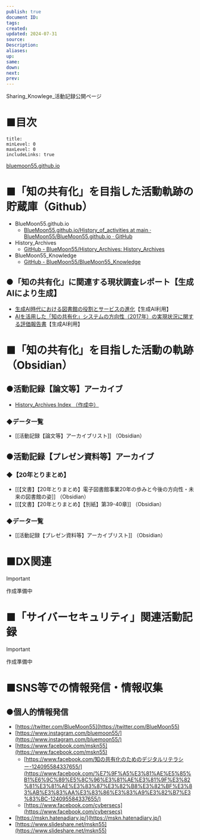 ```yaml
---
publish: true
document ID: 
tags: 
created: 
updated: 2024-07-31
source: 
Description: 
aliases: 
up: 
same: 
down: 
next: 
prev:
---
```


Sharing_Knowlege_活動記録公開ページ

# ■目次

```table-of-contents
title: 
minLevel: 0
maxLevel: 0
includeLinks: true
```

[bluemoon55.github.io](https://bluemoon55.github.io/)

# ■「知の共有化」を目指した活動軌跡の貯蔵庫（Github）

- BlueMoon55.github.io
	- [BlueMoon55.github.io/History\_of\_activities at main · BlueMoon55/BlueMoon55.github.io · GitHub](https://github.com/BlueMoon55/BlueMoon55.github.io/tree/main/History_of_activities)
- History\_Archives
	- [GitHub - BlueMoon55/History\_Archives: History\_Archives](https://github.com/BlueMoon55/History_Archives)
- BlueMoon55\_Knowledge
	- [GitHub - BlueMoon55/BlueMoon55\_Knowledge](https://github.com/BlueMoon55/BlueMoon55_Knowledge)

## ●「知の共有化」に関連する現状調査レポート【生成AIにより生成】

- [生成AI時代における図書館の役割とサービスの進化](https://bluemoon55.github.io/History_of_activities/AI_Generation/生成AI時代の図書館の役割_.pdf)【生成AI利用】
- [AIを活用した「知の共有化」システムの方向性（2017年）の実現状況に関する評価報告書](https://bluemoon55.github.io/History_of_activities/AI_Generation/AI知の共有化実現度調査_.pdf)【生成AI利用】

# ■「知の共有化」を目指した活動の軌跡（Obsidian）

## ●活動記録【論文等】アーカイブ


- [History\_Archives Index （作成中）](https://bluemoon55.github.io/History_Archives/)

### ◆データ一覧

- [[活動記録【論文等】アーカイブリスト]] （Obsidian）

## ●活動記録【プレゼン資料等】アーカイブ

### ◆【20年とりまとめ】

- [[【文書】【20年とりまとめ】電子図書館事業20年の歩みと今後の方向性・未来の図書館の姿]] （Obsidian）
- [[【文書】【20年とりまとめ】【別紙】第39-40章]] （Obsidian）

### ◆データ一覧

- [[活動記録【プレゼン資料等】アーカイブリスト]] （Obsidian）

# ■DX関連

> [!important]  
> 作成準備中

# ■「サイバーセキュリティ」関連活動記録

> [!important]  
> 作成準備中


# ■SNS等での情報発信・情報収集

## ●個人的情報発信

- [https://twitter.com/BlueMoon55](https://twitter.com/BlueMoon55)
- [https://www.instagram.com/bluemoon55/](https://www.instagram.com/bluemoon55/)
- [https://www.facebook.com/mskn55](https://www.facebook.com/mskn55)
    - [https://www.facebook.com/知の共有化のためのデジタルリテラシー-124095584337655/](https://www.facebook.com/%E7%9F%A5%E3%81%AE%E5%85%B1%E6%9C%89%E5%8C%96%E3%81%AE%E3%81%9F%E3%82%81%E3%81%AE%E3%83%87%E3%82%B8%E3%82%BF%E3%83%AB%E3%83%AA%E3%83%86%E3%83%A9%E3%82%B7%E3%83%BC-124095584337655/)
    - [https://www.facebook.com/cybersecs](https://www.facebook.com/cybersecs)
- [https://mskn.hatenadiary.jp/](https://mskn.hatenadiary.jp/)
- [https://www.slideshare.net/mskn55](https://www.slideshare.net/mskn55)

